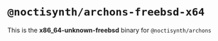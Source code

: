 # `@noctisynth/archons-freebsd-x64`

This is the **x86_64-unknown-freebsd** binary for `@noctisynth/archons`
